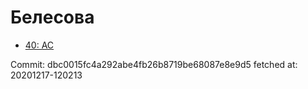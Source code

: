 # Белесова
- [40: AC](40.md)

Commit: dbc0015fc4a292abe4fb26b8719be68087e8e9d5
 fetched at: 20201217-120213
